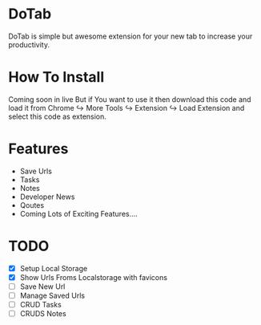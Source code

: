 # DoTab
DoTab is simple but awesome extension for your new tab to increase your productivity.

# How To Install
Coming soon in live But if You want to use it then download this code and load it from Chrome ↪ More Tools ↪ Extension ↪ Load Extension and select this code as extension.

# Features
* Save Urls
* Tasks
* Notes
* Developer News
* Qoutes
* Coming Lots of Exciting Features....

# TODO
- [x] Setup Local Storage
- [x] Show Urls Froms Localstorage with favicons
- [ ] Save New Url
- [ ] Manage Saved Urls
- [ ] CRUD Tasks
- [ ] CRUDS Notes